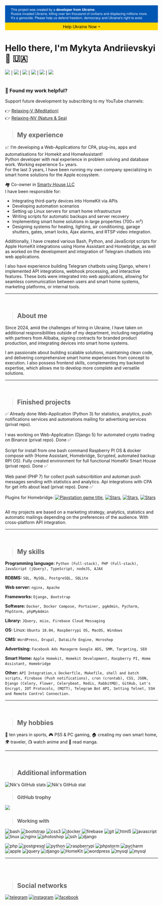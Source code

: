 <a href="https://stand-with-ukraine.pp.ua/" rel="nofollow"><img src="https://raw.githubusercontent.com/vshymanskyy/StandWithUkraine/main/banner-direct-single.svg" alt="SWUbanner" style="max-width: 100%;"></a>

# Hello there, I'm Mykyta Andriievskyi 👋 🇺🇦
<a href="#social-networks"><img src="https://img.shields.io/static/v1?label=&message=How%20to%20reach%20me&color=green?style=plastic" /></a> | <a href="#my-experience"><img src="https://img.shields.io/static/v1?label=&message=My%20experience&color=green?style=plastic" /></a> | <a href="#about-me"><img src="https://img.shields.io/static/v1?label=&message=About%20me&color=green?style=plastic" /></a> | <a href="#finished-projects"><img src="https://img.shields.io/static/v1?label=&message=Finished%20projects&color=green?style=plastic" /></a> | <a href="#my-skills"><img src="https://img.shields.io/static/v1?label=&message=My%20skills&color=green?style=plastic" /></a> | <a href="#additional-information"><img src="https://img.shields.io/static/v1?label=&message=Additional%20information&color=green?style=plastic" /></a>
<br><br>

### 💜 Found my work helpful?

Support future development by subscribing to my YouTube channels:

👉 [Relaxing-V (Meditation)](https://www.youtube.com/@Relaxing-V)  
👉 [Relaxing-NV (Nature & Sea)](https://www.youtube.com/@Relaxing-NV)

> ## My experience

📈 I’m developing a Web-Applications for CPA, plug-ins, apps and automatisations for Homekit and HomeAssistant!<br>
        Python developer with real experience in problem solving and database work. Working experience 5+ years.<br>
        For the last 3 years, I have been running my own company specializing in smart home solutions for the Apple ecosystem. 

🏘 Co-owner in <a href="https://smarty-house.shop">Smarty House LLC</a>
<br>I have been responsible for:

- Integrating third-party devices into HomeKit via APIs
- Developing automation scenarios
- Setting up Linux servers for smart home infrastructure
- Writing scripts for automatic backups and server recovery
- Implementing smart home solutions in large properties (700+ m²)
- Designing systems for heating, lighting, air conditioning, garage shutters, gates, smart locks, Ajax alarms, and RTSP video integration.

Additionally, I have created various Bash, Python, and JavaScript scripts for Apple HomeKit integrations using Home Assistant and Homebridge, as well as worked on the development and integration of Telegram chatbots into web applications.

I also have experience building Telegram chatbots using Django, where I implemented API integrations, webhook processing, and interactive features. These bots were integrated into web applications, allowing for seamless communication between users and smart home systems, marketing platforms, or internal tools.
____________________________________________________________________________________________________________________________________________________________________
<br>

> ## About me
Since 2024, amid the challenges of hiring in Ukraine, I have taken on additional responsibilities outside of my department, including negotiating with partners from Alibaba, signing contracts for branded product production, and integrating devices into smart home systems.

I am passionate about building scalable solutions, maintaining clean code, and delivering comprehensive smart home experiences from concept to execution. I also possess frontend skills, complementing my backend expertise, which allows me to develop more complete and versatile solutions.
____________________________________________________________________________________________________________________________________________________________________
<br>

> ## Finished projects
✅  Already done Web-Application (Python 3) for statistics, analytics, push notifications services and automations mailing for advertising services (privat repo).<br><br>
        I was working on Web-Application (Django 5) for automated crypto trading on Binance (privat repo). Done ✅<br><br>
        Script for install from one bash command Raspberry PI OS & docker compose with (Home Assistant, Homebridge, Scrypted, automated backup RPI OS). Fully created environment for full functional HomeKir Smart House (privat repo). Done ✅<br><br>
        Web panel (PHP 7) for collect push subscribition and automan push messages sending with statistics and analytics. Api integrations with CPA for get info about lead (privat repo). Done ✅<br><br>
        Plugins for Homebridge: <a href="https://github.com/NikDevx/homebridge-playstation-game-title"><img alt="Playstation game title" src="https://img.shields.io/github/stars/NikDevx/homebridge-playstation-game-title?style=flat-square&labelColor=343b41&label=Playstation-game-title"/></a>, <a href="https://github.com/NikDevx/homebridge-philips-air"><img alt="Stars" src="https://img.shields.io/github/stars/NikDevx/homebridge-philips-air?style=flat-square&labelColor=343b41&label=Philips-air"/></a>, 
        <a href="https://github.com/NikDevx/homebridge-web-thermostat"><img alt="Stars" src="https://img.shields.io/github/stars/NikDevx/homebridge-web-thermostat?style=flat-square&labelColor=343b41&label=Web-thermostat"/></a>, <a href="https://github.com/NikDevx/homebridge-temperature-humidity-sensor-file"><img alt="Stars" src="https://img.shields.io/github/stars/NikDevx/homebridge-temperature-humidity-sensor-file?style=flat-square&labelColor=343b41&label=Temperature-humidity-sensor-file"/></a><br>
<br>

All my projects are based on a marketing strategy, analytics, statistics and automatic mailings depending on the preferences of the audience.
With cross-platform API integration.<br>
____________________________________________________________________________________________________________________________________________________________________
<br>

> ## My skills

**Programming language:** `Python (Full-stack), PHP (Full-stack), JavaScript (jQuery), TypeScript, nodeJS, AJAX`

**RDBMS:** `SQL, MySQL, PostgreSQL, SQLite`

**Web server:** `nginx, Apache`

**Frameworks:** `Django, Bootstrap`

**Software:** `Docker, Docker Compose, Portainer, pgAdmin, Pycharm, PhpStorm, phpMyAdmin`

**Library:** `JQuery, miio, Firebase Cloud Messaging`

**OS:** Linux: `Ubuntu 18.04, Raspberrypi OS, MacOS, Windows`

**CMS:** `WordPress, Drupal, DataLife Engine, Horoshop`

**Advertising:** `Facebook Ads Managerm Google ADS, SMM, Targeting, SEO`

**Smart Home:** `Apple Homekit, Homekit Development, Raspberry PI, Home Assistant, Homebridge`

**Other:** `API Integration,s Dockerfile, Makefile, shell and batch scripts, Firebase (Push notifications), cron (crontab), CSS, JSON, Django (Celery, Flower, Celerybeat, Redis, RabbitMQ), GitHub, Let's Encrypt, IOT Protocols, (MQTT), Telegram Bot API, Setting Telnet, SSH and Remote Control Connection.`
____________________________________________________________________________________________________________________________________________________________________
<br>

> ## My hobbies
💪 ten years in sports, 🎮 PS5 & PC gaming, 🏠 creating my own smart home, 🌍 traveler, 📺 watch anime and 📖 read manga.
____________________________________________________________________________________________________________________________________________________________________
<br>

> ## Additional information
![Nik's GitHub stats](https://github-readme-stats.vercel.app/api?username=NikDevx&count_private=true&show_icons=true&theme=tokyonight)
![Nik's GitHub stat](https://streak-stats.demolab.com?user=NikDevx&theme=tokyonight-duo&date_format=j%20M%5B%20Y%5D&card_width=467)
> ### GitHub trophy
<img src="https://github-profile-trophy.vercel.app/?username=NikDevx&theme=juicyfresh&no-bg=true" />

> ### Working with
<img src="https://cdn.jsdelivr.net/gh/devicons/devicon/icons/bash/bash-original.svg" width="50" alt="bash" />  <img src="https://cdn.jsdelivr.net/gh/devicons/devicon/icons/bootstrap/bootstrap-plain.svg" width="50" alt="bootstrap" />  <img src="https://cdn.jsdelivr.net/gh/devicons/devicon/icons/css3/css3-original.svg" width="50" alt="css3" />  <img src="https://cdn.jsdelivr.net/gh/devicons/devicon/icons/docker/docker-original.svg" width="50" alt="docker" />  <img src="https://cdn.jsdelivr.net/gh/devicons/devicon/icons/firebase/firebase-plain.svg" width="50" alt="firebase" />  <img src="https://cdn.jsdelivr.net/gh/devicons/devicon/icons/git/git-original.svg" width="50" alt="git" />  <img src="https://cdn.jsdelivr.net/gh/devicons/devicon/icons/html5/html5-original.svg" width="50" alt="html5" />  <img src="https://cdn.jsdelivr.net/gh/devicons/devicon/icons/javascript/javascript-original.svg" width="50" alt="javascript" />  <img src="https://cdn.jsdelivr.net/gh/devicons/devicon/icons/linux/linux-original.svg" width="50" alt="linux" />  <img src="https://cdn.jsdelivr.net/gh/devicons/devicon/icons/nginx/nginx-original.svg" width="50" alt="nginx" />  <img src="https://cdn.jsdelivr.net/gh/devicons/devicon/icons/photoshop/photoshop-plain.svg" width="50" alt="photoshop" />
<img src="https://cdn.jsdelivr.net/gh/devicons/devicon/icons/ssh/ssh-original.svg" width="50" alt="ssh" /> 
<img src="https://camo.githubusercontent.com/39db39da6e1aac8ecc67f49a02e4a115318c211694e0a1e2b6eb775ba28c6e29/68747470733a2f2f6564656e742e6769746875622e696f2f537570657254696e7949636f6e732f696d616765732f7376672f74656c656772616d2e737667" width="50" alt="django" />


<img src="https://cdn.jsdelivr.net/gh/devicons/devicon/icons/php/php-original.svg" width="50" alt="php" /> <img src="https://cdn.jsdelivr.net/gh/devicons/devicon/icons/postgresql/postgresql-original.svg" width="50" alt="postgresql" /> <img src="https://cdn.jsdelivr.net/gh/devicons/devicon/icons/python/python-original.svg" width="50" alt="python" /> <img src="https://cdn.jsdelivr.net/gh/devicons/devicon/icons/raspberrypi/raspberrypi-original.svg" width="50" alt="raspberrypi" /> <img src="https://cdn.jsdelivr.net/gh/devicons/devicon/icons/phpstorm/phpstorm-original.svg" width="50" alt="phpstorm" /> <img src="https://cdn.jsdelivr.net/gh/devicons/devicon/icons/pycharm/pycharm-original.svg" width="50" alt="pycharm" /> <img src="https://cdn.jsdelivr.net/gh/devicons/devicon/icons/apple/apple-original.svg" width="50" alt="apple" /> <img src="https://cdn.jsdelivr.net/gh/devicons/devicon/icons/jquery/jquery-original.svg" width="50" alt="jquery" /> <img src="https://camo.githubusercontent.com/e4890263321b363210477b81ff50852147f0298689c0b4d2b5d1e410c2fad97f/68747470733a2f2f6564656e742e6769746875622e696f2f537570657254696e7949636f6e732f696d616765732f7376672f646a616e676f70726f6a6563742e737667" width="50" alt="django" /> <img src="https://camo.githubusercontent.com/06e14310889064236ba15fb1cfc224a28978c434daaeb6e8f27041d1b288beb3/68747470733a2f2f6564656e742e6769746875622e696f2f537570657254696e7949636f6e732f696d616765732f7376672f686f6d656b69742e737667" width="50" alt="HomeKit" /> <img src="https://cdn.jsdelivr.net/gh/devicons/devicon/icons/wordpress/wordpress-original.svg" width="50" alt="wordpress" /> <img src="https://cdn.jsdelivr.net/gh/devicons/devicon/icons/mysql/mysql-original.svg" width="50" alt="mysql" /> <img src="https://cdn.jsdelivr.net/gh/devicons/devicon/icons/arduino/arduino-original.svg" width="50" alt="mysql" />
<a name="social-networks"></a>
____________________________________________________________________________________________________________________________________________________________________
<br><br>

> ## Social networks

<a href="https://t.me/Nik_dev" target="_blank"><img src="https://github.com/gauravghongde/social-icons/blob/master/PNG/Color/Telegram.png" width="50" alt="telegram" /></a> <a href="https://www.instagram.com/nik_devx/" target="_blank"><img src="https://github.com/gauravghongde/social-icons/blob/master/PNG/Color/Instagram.png" width="50" alt="instagram" /></a> <a href="https://www.facebook.com/mykyta.andriievskyi/" target="_blank"><img src="https://github.com/gauravghongde/social-icons/blob/master/PNG/Color/Facebook.png" width="50" alt="facebook" /></a>
